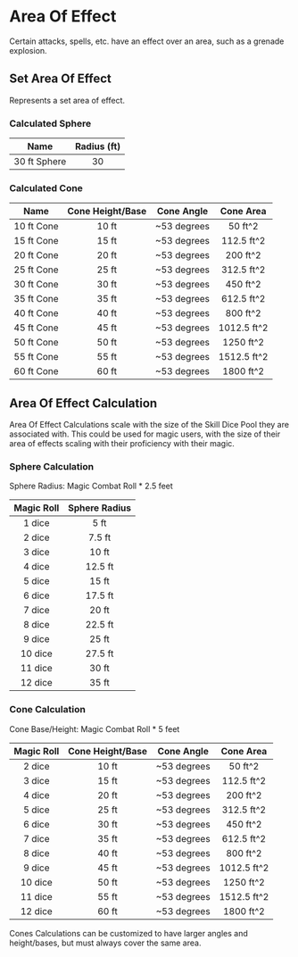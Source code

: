 # Area Of Effect

Certain attacks, spells, etc. have an effect over an area, such as a grenade explosion.

## Set Area Of Effect

Represents a set area of effect.

### Calculated Sphere

|     Name     | Radius (ft) |
| :----------: | :---------: |
| 30 ft Sphere |     30     |

### Calculated Cone

|    Name    | Cone Height/Base | Cone Angle |  Cone Area  |
| :--------: | :--------------: | :---------: | :---------: |
| 10 ft Cone |      10 ft      | ~53 degrees |   50 ft^2   |
| 15 ft Cone |      15 ft      | ~53 degrees | 112.5 ft^2 |
| 20 ft Cone |      20 ft      | ~53 degrees |  200 ft^2  |
| 25 ft Cone |      25 ft      | ~53 degrees | 312.5 ft^2 |
| 30 ft Cone |      30 ft      | ~53 degrees |  450 ft^2  |
| 35 ft Cone |      35 ft      | ~53 degrees | 612.5 ft^2 |
| 40 ft Cone |      40 ft      | ~53 degrees |  800 ft^2  |
| 45 ft Cone |      45 ft      | ~53 degrees | 1012.5 ft^2 |
| 50 ft Cone |      50 ft      | ~53 degrees |  1250 ft^2  |
| 55 ft Cone |      55 ft      | ~53 degrees | 1512.5 ft^2 |
| 60 ft Cone |      60 ft      | ~53 degrees |  1800 ft^2  |

## Area Of Effect Calculation

Area Of Effect Calculations scale with the size of the Skill Dice Pool they are associated with. This could be used for magic users, with the size of their area of effects scaling with their proficiency with their magic.

### Sphere Calculation

Sphere Radius: Magic Combat Roll * 2.5 feet

| Magic Roll | Sphere Radius |
| :--------: | :-----------: |
|   1 dice   |     5 ft     |
|   2 dice   |    7.5 ft    |
|   3 dice   |     10 ft     |
|   4 dice   |    12.5 ft    |
|   5 dice   |     15 ft     |
|   6 dice   |    17.5 ft    |
|   7 dice   |     20 ft     |
|   8 dice   |    22.5 ft    |
|   9 dice   |     25 ft     |
|  10 dice  |    27.5 ft    |
|  11 dice  |     30 ft     |
|  12 dice  |     35 ft     |

### Cone Calculation

Cone Base/Height: Magic Combat Roll * 5 feet

| Magic Roll | Cone Height/Base | Cone Angle |  Cone Area  |
| :--------: | :--------------: | :---------: | :---------: |
|   2 dice   |      10 ft      | ~53 degrees |   50 ft^2   |
|   3 dice   |      15 ft      | ~53 degrees | 112.5 ft^2 |
|   4 dice   |      20 ft      | ~53 degrees |  200 ft^2  |
|   5 dice   |      25 ft      | ~53 degrees | 312.5 ft^2 |
|   6 dice   |      30 ft      | ~53 degrees |  450 ft^2  |
|   7 dice   |      35 ft      | ~53 degrees | 612.5 ft^2 |
|   8 dice   |      40 ft      | ~53 degrees |  800 ft^2  |
|   9 dice   |      45 ft      | ~53 degrees | 1012.5 ft^2 |
|  10 dice  |      50 ft      | ~53 degrees |  1250 ft^2  |
|  11 dice  |      55 ft      | ~53 degrees | 1512.5 ft^2 |
|  12 dice  |      60 ft      | ~53 degrees |  1800 ft^2  |

Cones Calculations can be customized to have larger angles and height/bases, but must always cover the same area.
